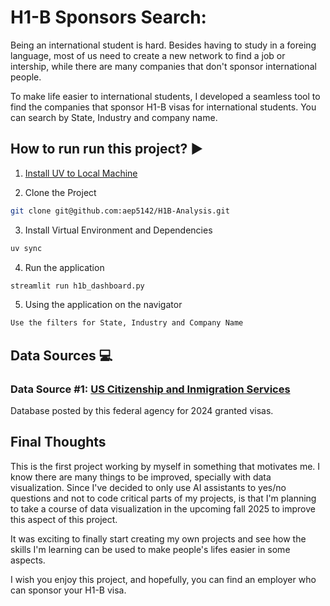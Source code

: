 # H1-B Sponsors Search:

Being an international student is hard. Besides having to study in a foreing language, most of us need to create a new network to find a job or intership, while there are many companies that don't sponsor international people.

To make life easier to international students, I developed a seamless tool to find the companies that sponsor H1-B visas for international students. You can search by State, Industry and company name.

## How to run run this project? :arrow_forward:

1. [Install UV to Local Machine](https://docs.astral.sh/uv/getting-started/installation/)

2. Clone the Project
```bash
git clone git@github.com:aep5142/H1B-Analysis.git
```

3. Install Virtual Environment and Dependencies
```bash
uv sync
```

4. Run the application

```bash
streamlit run h1b_dashboard.py
```

5. Using the application on the navigator

```bash
Use the filters for State, Industry and Company Name
```

## Data Sources :computer:

### Data Source #1: [US Citizenship and Inmigration Services](https://www.uscis.gov/tools/reports-and-studies/h-1b-employer-data-hub)

Database posted by this federal agency for 2024 granted visas.

## Final Thoughts

This is the first project working by myself in something that motivates me. I know there are many things to be improved, specially with data visualization. Since I've decided to only use AI assistants to yes/no questions and not to code critical parts of my projects, is that I'm planning to take a course of data visualization in the upcoming fall 2025 to improve this aspect of this project.

It was exciting to finally start creating my own projects and see how the skills I'm learning can be used to make people's lifes easier in some aspects.

I wish you enjoy this project, and hopefully, you can find an employer who can sponsor your H1-B visa.

